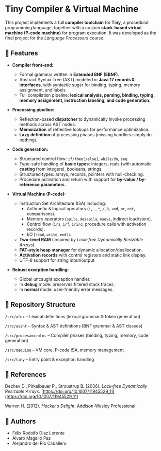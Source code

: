 # Tiny Compiler & Virtual Machine

This project implements a full **compiler toolchain** for **Tiny**, a procedural programming language, together with a custom **stack-based virtual machine (P-code machine)** for program execution. It was developed as the final project for the *Language Processors* course.

## 🚀 Features

- **Compiler front-end:**
  - Formal grammar written in **Extended BNF (EBNF)**.
  - Abstract Syntax Tree (AST) modeled in **Java 17 records & interfaces**, with syntactic sugar for binding, typing, memory assignment, and labels.
  - Full compilation pipeline: **lexical analysis, parsing, binding, typing, memory assignment, instruction labeling, and code generation**.

- **Processing pipeline:**
  - Reflection-based **dispatcher** to dynamically invoke processing methods across AST nodes.
  - **Memoization** of reflective lookups for performance optimization.
  - **Lazy definition** of processing phases (missing handlers simply do nothing).

- **Code generation:**
  - Structured control flow: `if/then[/else]`, `while/do`, `seq`.
  - Type-safe handling of **basic types**: integers, reals (with automatic **casting** from integers), booleans, strings.
  - Structured types: arrays, records, pointers with null-checking.
  - Procedure activation and return with support for **by-value / by-reference parameters**.

- **Virtual Machine (P-code):**
  - Instruction Set Architecture (ISA) including:
    - Arithmetic & logical operators (`+`, `-`, `*`, `/`, `%`, `and`, `or`, `not`, comparisons).
    - Memory operators (`apila`, `desapila`, `mueve`, indirect load/store).
    - Control flow (`ira`, `irf`, `irind`, procedure calls with activation records).
    - I/O (`read`, `write`, `endl`).
  - **Two-level RAM** (inspired by *Lock-free Dynamically Resizable Arrays*).
  - **FAT-style heap manager** for dynamic allocation/deallocation.
  - **Activation records** with control registers and static link display.
  - UTF-8 support for string input/output.

- **Robust exception handling:**
  - Global uncaught exception handler.
  - In **debug** mode: preserves filtered stack traces.
  - In **normal** mode: user-friendly error messages.  

## 📂 Repository Structure

```/src/alex``` – Lexical definitions (lexical grammar & token generation)

```/src/asint``` – Syntax & AST definitions (BNF grammar & AST classes)

```/src/procesamientos``` – Compiler phases (binding, typing, memory, code generation)

```/src/maquina``` – VM core, P-code ISA, memory management

```/src/tiny``` – Entry point & exception handling

## 📖 References

Dechev D., Pirkelbauer P., Stroustrup B. (2006). *Lock-free Dynamically Resizable Arrays*. [https://doi.org/10.1007/11945529_11](https://doi.org/10.1007/11945529_11)

Warren H. (2012). *Hacker’s Delight*. Addison-Wesley Professional.

## 👥 Authors

- Félix Rodolfo Díaz Lorente
- Álvaro Magalló Paz
- Alejandro del Río Caballero
